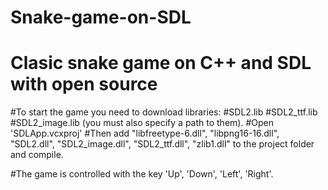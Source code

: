 # Snake-game-on-SDL
# Clasic snake game on C++ and SDL with open source

#To start the game you need to download libraries:
#SDL2.lib
#SDL2_ttf.lib
#SDL2_image.lib (you must also specify a path to them). 
#Open 'SDLApp.vcxproj'
#Then add "libfreetype-6.dll", "libpng16-16.dll", "SDL2.dll", "SDL2_image.dll", "SDL2_ttf.dll", "zlib1.dll" to the project folder and compile.

#The game is controlled with the key 'Up', 'Down', 'Left', 'Right'.